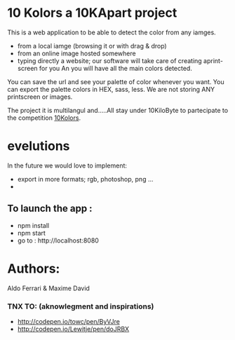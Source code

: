 # 10 Kolors a 10KApart project
This is a web application to be able to detect the color from any iamges.
- from a local iamge (browsing it or with drag & drop)
- from an online image hosted somewhere
- typing directly a website; our software will take care of creating aprint-screen for you
An you will have all the main colors detected.

You can save the url and see your palette of color whenever you want.
You can export the palette colors in HEX, sass, less.
We are not storing ANY printscreen or images.


The project it is multilangul and.....All stay under 10KiloByte to partecipate to the competition 
[10Kolors](https://a-k-apart.com/).

# evelutions
In the future we would love to implement:
- export in more formats; rgb, photoshop, png ...
- 


## To launch the app :
- npm install
- npm start
- go to :   http://localhost:8080

# Authors:
Aldo Ferrari & Maxime David

### TNX TO: (aknowlegment and inspirations)
- http://codepen.io/towc/pen/ByVJre
- http://codepen.io/Lewitje/pen/doJRBX